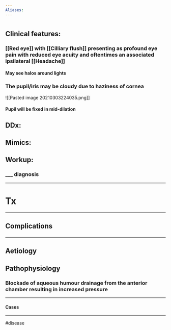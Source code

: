 ```yaml
---
Aliases:
---
```

# 
## Clinical features:
### [[Red eye]] with [[Cilliary flush]] presenting as **profound eye pain** with reduced eye acuity and oftentimes an associated ipsilateral [[Headache]]
#### May see halos around lights
### The pupil/iris may be cloudy due to haziness of cornea
![[Pasted image 20210303224035.png]]
#### Pupil will be fixed in mid-dilation
## DDx:
###
## Mimics:
###
## Workup:
### ___ diagnosis
---
# Tx

---
## Complications
###

---
## Aetiology
## Pathophysiology
### Blockade of aqueous humour drainage from the anterior chamber resulting in increased pressure 

---
#### Cases


---
#disease 